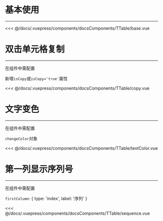 # 基本使用

---

<common-code-format>
  <docsComponents-TTable-base slot="source"></docsComponents-TTable-base>
  <<< @/docs/.vuepress/components/docsComponents/TTable/base.vue
</common-code-format>

# 双击单元格复制

---

<common-code-format>
  <docsComponents-TTable-copy slot="source"></docsComponents-TTable-copy>
  在组件中需配置
  
  新增`isCopy`或`isCopy='true'`属性

<<< @/docs/.vuepress/components/docsComponents/TTable/copy.vue
</common-code-format>

# 文字变色

---

<common-code-format>
  <docsComponents-TTable-textColor slot="source"></docsComponents-TTable-textColor>
  在组件中需配置
  
  `changeColor`对象

<<< @/docs/.vuepress/components/docsComponents/TTable/textColor.vue
</common-code-format>

# 第一列显示序列号

---

<common-code-format description="在组件中需配置：firstColumn: { type: 'index', label: '序列' }">
  <docsComponents-TTable-sequence slot="source"></docsComponents-TTable-sequence>
在组件中需配置

`firstColumn`: { type: 'index', label: '序列' }

<<< @/docs/.vuepress/components/docsComponents/TTable/sequence.vue

</common-code-format>
